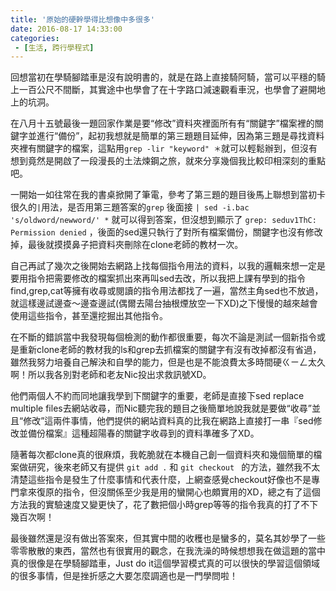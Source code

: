```yaml
---
title: '原始的硬幹學得比想像中多很多'
date: 2016-08-17 14:33:00
categories:
 - [生活, 跨行學程式]
---
```

回想當初在學騎腳踏車是沒有說明書的，就是在路上直接騎阿騎，當可以平穩的騎上一百公尺不間斷，其實途中也學會了在十字路口減速觀看車況，也學會了避開地上的坑洞。

在八月十五號最後一題回家作業是要“修改”資料夾裡面所有有“關鍵字”檔案裡的關鍵字並進行“備份”，起初我想就是簡單的第三題題目延伸，因為第三題是尋找資料夾裡有關鍵字的檔案，這點用``` grep -lir "keyword" ＊ ```就可以輕鬆辦到，但沒有想到竟然是開啟了一段漫長的土法煉鋼之旅，就來分享幾個我比較印相深刻的重點吧。

一開始一如往常在我的書桌掀開了筆電，參考了第三題的題目後馬上聯想到當初卡很久的``` | ```用法，是否用第三題答案的``` grep ``` 後面接 ``` | sed -i.bac 's/oldword/newword/' * ``` 就可以得到答案，但沒想到顯示了 ``` grep: seduv1ThC: Permission denied ``` ，後面的sed還只執行了對所有檔案備份，關鍵字也沒有修改掉，最後就摸摸鼻子把資料夾刪除在clone老師的教材一次。

自己再試了幾次之後開始去網路上找每個指令用法的資料，以我的邏輯來想一定是要用指令把需要修改的檔案抓出來再叫sed去改，所以我把上課有學到的指令find,grep,cat等擁有收尋或閱讀的指令用法都找了一遍，當然主角sed也不放過，就這樣邊試邊查～邊查邊試(偶爾去陽台抽根煙放空一下XD)之下慢慢的越來越會使用這些指令，甚至還挖掘出其他指令。

在不斷的錯誤當中我發現每個檢測的動作都很重要，每次不論是測試一個新指令或是重新clone老師的教材我的ls和grep去抓檔案的關鍵字有沒有改掉都沒有省過，雖然我努力培養自己解決和自學的能力，但是也是不能浪費太多時間硬ㄍㄧㄥ太久啊！所以我各別對老師和老友Nic投出求救訊號XD。

他們兩個人不約而同地讓我學到下關鍵字的重要，老師是直接下sed replace multiple files去網站收尋，而Nic聽完我的題目之後簡單地說我就是要做“收尋”並且“修改”這兩件事情，他們提供的網站資料真的比我在網路上直接打一串『sed修改並備份檔案』這種超陽春的關鍵字收尋到的資料準確多了XD。

隨著每次都clone真的很麻煩，我乾脆就在本機自己創一個資料夾和幾個簡單的檔案做研究，後來老師又有提供 ``` git add . ``` 和 ```git checkout ``` 的方法，雖然我不太清楚這些指令是發生了什麼事情和代表什麼，上網查感覺checkout好像也不是專門拿來復原的指令，但沒關係至少我是用的蠻開心也頗實用的XD，總之有了這個方法我的實驗速度又變更快了，花了數把個小時grep等等的指令我真的打了不下幾百次啊！

最後雖然還是沒有做出答案來，但其實中間的收穫也是蠻多的，莫名其妙學了一些零零散散的東西，當然也有很實用的觀念，在我洗澡的時候想想我在做這題的當中真的很像是在學騎腳踏車，Just do it這個學習模式真的可以很快的學習這個領域的很多事情，但是挫折感之大要怎麼調適也是一門學問啦！
